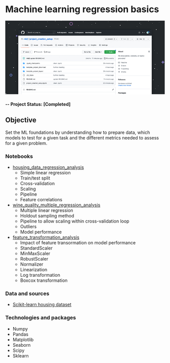 # Machine learning regression basics

![alternative text](img/readme_image.jpg)

#### -- Project Status: [Completed]

## Objective
Set the ML foundations by understanding how to prepare data, which models to test for a given task and the different metrics needed to assess for a given problem.

### Notebooks
* [housing_data_regression_analysis](housing_data_regression_analysis.ipynb)
  * Simple linear regression
  * Train/test split
  * Cross-validation
  * Scaling
  * Pipeline
  * Feature correlations
* [wine_quality_multiple_regression_analysis](wine_quality_multiple_regression_analysis.ipynb)
  * Multiple linear regression
  * Holdout sampling method
  * Pipeline to allow scaling within cross-validation loop
  * Outliers
  * Model performance
* [feature_transformation_analysis](feature_transformation_analysis.ipynb)
  * Impact of feature transormation on model performance
  * StandardScaler
  * MinMaxScaler
  * RobustScaler
  * Normalizer
  * Linearization
  * Log transformation
  * Boxcox transformation

### Data and sources
* [Scikit-learn housing dataset](https://github.com/scikit-learn/scikit-learn/blob/main/sklearn/datasets/data/boston_house_prices.csv)

### Technologies and packages
* Numpy
* Pandas
* Matplotlib
* Seaborn
* Scipy
* Sklearn
